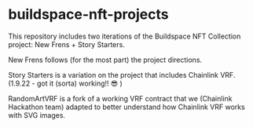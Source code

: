 # buildspace-nft-projects

This repository includes two iterations of the Buildspace NFT Collection project:  New Frens + Story Starters.

New Frens follows (for the most part) the project directions.

Story Starters is a variation on the project that includes Chainlink VRF.   (1.9.22 - got it (sorta) working!! 😎 )

RandomArtVRF is a fork of a working VRF contract that we (Chainlink Hackathon team) adapted to better understand how Chainlink VRF works with SVG images.
